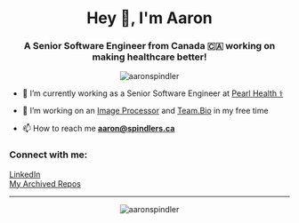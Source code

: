 <h1 align="center">Hey 👋, I'm Aaron</h1>
<h3 align="center">A Senior Software Engineer from Canada 🇨🇦 working on making healthcare better!</h3>

<p align="center"> <img src="https://komarev.com/ghpvc/?username=aaronspindler&label=Profile%20views&color=0e75b6&style=flat" alt="aaronspindler" /> </p>

- 🔭 I’m currently working as a Senior Software Engineer at [Pearl Health ⚕](https://pearlhealth.com/)

- 🌱 I’m working on an [Image Processor](https://github.com/aaronspindler/lightroom) and [Team.Bio](https://team.bio) in my free time

- 📫 How to reach me **aaron@spindlers.ca**

<h3 align="left">Connect with me:</h3>
<p align="left">
<a href="https://linkedin.com/in/aaron-spindler" target="blank">LinkedIn</a>
<br>
<a href="https://github.com/aaronspindler-archive" target="blank">My Archived Repos</a>
</p>

<hr>

<p align="center"><img src="https://github-readme-streak-stats.herokuapp.com/?user=aaronspindler&theme=dark" alt="aaronspindler" /></p>
